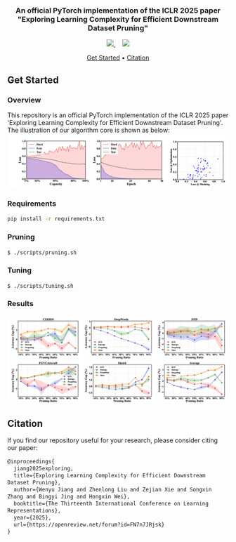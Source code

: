 <!-- <h1 align="center">
  <br>
  DLC
  <br>
</h1> -->

<h3 align="center">
  An official PyTorch implementation of the ICLR 2025 paper
  <br>
  "Exploring Learning Complexity for Efficient Downstream Dataset Pruning"
</h3>

<div align="center">
  <a href="https://arxiv.org/abs/2402.05356" target='_blank'>
    <img src="https://img.shields.io/badge/Paper-arXiv-red?style=flat-square">
  </a> &nbsp;&nbsp;&nbsp;
  <a href=''>
    <img src="https://img.shields.io/badge/License-MIT-green?style=flat-square">
  </a>
</div>

<p align="center">
  <a href="#get-started">Get Started</a> •
  <a href="#citation">Citation</a>
</p>

## Get Started
### Overview
This repository is an official PyTorch implementation of the ICLR 2025 paper 'Exploring Learning Complexity for Efficient Downstream Dataset Pruning'. The illustration of our algorithm core is shown as below:
![diagram](https://github.com/lygjwy/DLC/blob/main/figs/diagram.png)

### Requirements
```bash
pip install -r requirements.txt
```

### Pruning
```bash
$ ./scripts/pruning.sh
```

### Tuning
```bash
$ ./scripts/tuning.sh
```

### Results
![diagram](https://github.com/lygjwy/DLC/blob/main/figs/result-vision.png)

## Citation
If you find our repository useful for your research, please consider citing our paper:
```
@inproceedings{
  jiang2025exploring,
  title={Exploring Learning Complexity for Efficient Downstream Dataset Pruning},
  author={Wenyu Jiang and Zhenlong Liu and Zejian Xie and Songxin Zhang and Bingyi Jing and Hongxin Wei},
  booktitle={The Thirteenth International Conference on Learning Representations},
  year={2025},
  url={https://openreview.net/forum?id=FN7n7JRjsk}
}
```
